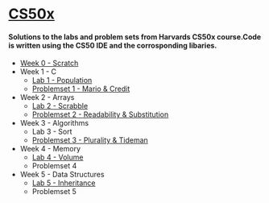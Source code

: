 # [CS50x](https://cs50.harvard.edu/x/2021/ "CS50x")
#### Solutions to the labs and problem sets from Harvards CS50x course.Code is written using the CS50 IDE and the corrosponding libaries.

* [Week 0 - Scratch](https://github.com/Robin-Denker/CS50/tree/main/pset%200)
* Week 1 - C
    * [Lab 1 - Population](https://github.com/Robin-Denker/CS50/tree/main/lab1)
    * [Problemset 1 - Mario & Credit](https://github.com/Robin-Denker/CS50/tree/main/pset1)
* Week 2 - Arrays
    * [Lab 2 - Scrabble](https://github.com/Robin-Denker/CS50/tree/main/lab2)
    * [Problemset 2 - Readability & Substitution](https://github.com/Robin-Denker/CS50/tree/main/pset2)
* Week 3 - Algorithms 
    * Lab 3 - Sort
    * [Problemset 3 - Plurality & Tideman](https://github.com/Robin-Denker/CS50/tree/main/pset2)
* Week 4 - Memory 
    * [Lab 4 - Volume](https://github.com/Robin-Denker/CS50/tree/main/lab4)
    * Problemset 4
* Week 5 - Data Structures 
    * [Lab 5 - Inheritance](https://github.com/Robin-Denker/CS50/tree/main/lab5)
    * Problemset 5

